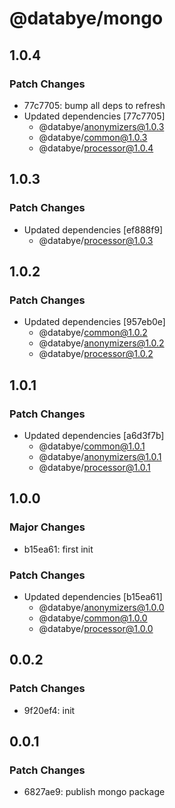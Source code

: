 # @databye/mongo

## 1.0.4

### Patch Changes

- 77c7705: bump all deps to refresh
- Updated dependencies [77c7705]
  - @databye/anonymizers@1.0.3
  - @databye/common@1.0.3
  - @databye/processor@1.0.4

## 1.0.3

### Patch Changes

- Updated dependencies [ef888f9]
  - @databye/processor@1.0.3

## 1.0.2

### Patch Changes

- Updated dependencies [957eb0e]
  - @databye/common@1.0.2
  - @databye/anonymizers@1.0.2
  - @databye/processor@1.0.2

## 1.0.1

### Patch Changes

- Updated dependencies [a6d3f7b]
  - @databye/common@1.0.1
  - @databye/anonymizers@1.0.1
  - @databye/processor@1.0.1

## 1.0.0

### Major Changes

- b15ea61: first init

### Patch Changes

- Updated dependencies [b15ea61]
  - @databye/anonymizers@1.0.0
  - @databye/common@1.0.0
  - @databye/processor@1.0.0

## 0.0.2

### Patch Changes

- 9f20ef4: init

## 0.0.1

### Patch Changes

- 6827ae9: publish mongo package
